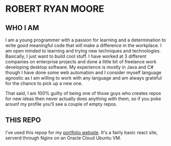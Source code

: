 # ROBERT RYAN MOORE

## WHO I AM

I am a young programmer with a passion for learning and a determination to write good meaningful code that will make a difference in the workplace. I am open minded to learning and trying new techniques and technologies. Basically, I just want to build cool stuff. I have worked at 3 different companies on enterprise projects and done a little bit of freelance work developing desktop software. My experience is mostly in Java and C# though I have done some web automation and I consider myself language agnostic as I am willing to work with any language and am always grateful for the chance to pick up a new one.

That said,  I am 100% guilty of being one of those guys who creates repos for new ideas then never actually does anything with them, so if you poke arounf my profile you'll see a couple of empty repos.

## THIS REPO
I've used this repop for my [portfolio website](https://robertryanmoore.co.za/index.html). It's a fairly basic react site,  serverd through Nginx on an Oracle Cloud Ubuntu VM.
